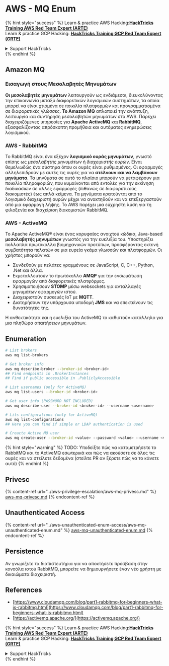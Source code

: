 # AWS - MQ Enum

{% hint style="success" %}
Learn & practice AWS Hacking:<img src="../../../.gitbook/assets/image (1) (1) (1) (1).png" alt="" data-size="line">[**HackTricks Training AWS Red Team Expert (ARTE)**](https://training.hacktricks.xyz/courses/arte)<img src="../../../.gitbook/assets/image (1) (1) (1) (1).png" alt="" data-size="line">\
Learn & practice GCP Hacking: <img src="../../../.gitbook/assets/image (2) (1).png" alt="" data-size="line">[**HackTricks Training GCP Red Team Expert (GRTE)**<img src="../../../.gitbook/assets/image (2) (1).png" alt="" data-size="line">](https://training.hacktricks.xyz/courses/grte)

<details>

<summary>Support HackTricks</summary>

* Check the [**subscription plans**](https://github.com/sponsors/carlospolop)!
* **Join the** 💬 [**Discord group**](https://discord.gg/hRep4RUj7f) or the [**telegram group**](https://t.me/peass) or **follow** us on **Twitter** 🐦 [**@hacktricks\_live**](https://twitter.com/hacktricks_live)**.**
* **Share hacking tricks by submitting PRs to the** [**HackTricks**](https://github.com/carlospolop/hacktricks) and [**HackTricks Cloud**](https://github.com/carlospolop/hacktricks-cloud) github repos.

</details>
{% endhint %}

## Amazon MQ

### Εισαγωγή στους Μεσολαβητές Μηνυμάτων

**Οι μεσολαβητές μηνυμάτων** λειτουργούν ως ενδιάμεσοι, διευκολύνοντας την επικοινωνία μεταξύ διαφορετικών λογισμικών συστημάτων, τα οποία μπορεί να είναι χτισμένα σε ποικιλία πλατφορμών και προγραμματισμένα σε διαφορετικές γλώσσες. **Το Amazon MQ** απλοποιεί την ανάπτυξη, λειτουργία και συντήρηση μεσολαβητών μηνυμάτων στο AWS. Παρέχει διαχειριζόμενες υπηρεσίες για **Apache ActiveMQ** και **RabbitMQ**, εξασφαλίζοντας απρόσκοπτη προμήθεια και αυτόματες ενημερώσεις λογισμικού.

### AWS - RabbitMQ

Το RabbitMQ είναι ένα εξέχον **λογισμικό ουράς μηνυμάτων**, γνωστό επίσης ως _μεσολαβητής μηνυμάτων_ ή _διαχειριστής ουρών_. Είναι θεμελιωδώς ένα σύστημα όπου οι ουρές είναι ρυθμισμένες. Οι εφαρμογές αλληλεπιδρούν με αυτές τις ουρές για να **στέλνουν και να λαμβάνουν μηνύματα**. Τα μηνύματα σε αυτό το πλαίσιο μπορούν να μεταφέρουν μια ποικιλία πληροφοριών, που κυμαίνονται από εντολές για την εκκίνηση διαδικασιών σε άλλες εφαρμογές (πιθανώς σε διαφορετικούς διακομιστές) έως απλά κείμενα. Τα μηνύματα κρατούνται από το λογισμικό διαχειριστή ουρών μέχρι να ανακτηθούν και να επεξεργαστούν από μια εφαρμογή λήψης. Το AWS παρέχει μια εύχρηστη λύση για τη φιλοξενία και διαχείριση διακομιστών RabbitMQ.

### AWS - ActiveMQ

Το Apache ActiveMQ® είναι ένας κορυφαίος ανοιχτού κώδικα, Java-based **μεσολαβητής μηνυμάτων** γνωστός για την ευελιξία του. Υποστηρίζει πολλαπλά πρωτόκολλα βιομηχανικών προτύπων, προσφέροντας εκτενή συμβατότητα πελατών σε μια ευρεία γκάμα γλωσσών και πλατφορμών. Οι χρήστες μπορούν να:

* Συνδεθούν με πελάτες γραμμένους σε JavaScript, C, C++, Python, .Net και άλλα.
* Εκμεταλλευτούν το πρωτόκολλο **AMQP** για την ενσωμάτωση εφαρμογών από διαφορετικές πλατφόρμες.
* Χρησιμοποιήσουν **STOMP** μέσω websockets για ανταλλαγές μηνυμάτων εφαρμογών ιστού.
* Διαχειριστούν συσκευές IoT με **MQTT**.
* Διατηρήσουν την υπάρχουσα υποδομή **JMS** και να επεκτείνουν τις δυνατότητές της.

Η ανθεκτικότητα και η ευελιξία του ActiveMQ το καθιστούν κατάλληλο για μια πληθώρα απαιτήσεων μηνυμάτων.

## Enumeration
```bash
# List brokers
aws mq list-brokers

# Get broker info
aws mq describe-broker --broker-id <broker-id>
## Find endpoints in .BrokerInstances
## Find if public accessible in .PubliclyAccessible

# List usernames (only for ActiveMQ)
aws mq list-users --broker-id <broker-id>

# Get user info (PASSWORD NOT INCLUDED)
aws mq describe-user --broker-id <broker-id> --username <username>

# Lits configurations (only for ActiveMQ)
aws mq list-configurations
## Here you can find if simple or LDAP authentication is used

# Creacte Active MQ user
aws mq create-user --broker-id <value> --password <value> --username <value> --console-access
```
{% hint style="warning" %}
TODO: Υποδείξτε πώς να καταμετρήσετε το RabbitMQ και το ActiveMQ εσωτερικά και πώς να ακούσετε σε όλες τις ουρές και να στείλετε δεδομένα (στείλτε PR αν ξέρετε πώς να το κάνετε αυτό)
{% endhint %}

## Privesc

{% content-ref url="../aws-privilege-escalation/aws-mq-privesc.md" %}
[aws-mq-privesc.md](../aws-privilege-escalation/aws-mq-privesc.md)
{% endcontent-ref %}

## Unauthenticated Access

{% content-ref url="../aws-unauthenticated-enum-access/aws-mq-unauthenticated-enum.md" %}
[aws-mq-unauthenticated-enum.md](../aws-unauthenticated-enum-access/aws-mq-unauthenticated-enum.md)
{% endcontent-ref %}

## Persistence

Αν γνωρίζετε τα διαπιστευτήρια για να αποκτήσετε πρόσβαση στην κονσόλα ιστού RabbitMQ, μπορείτε να δημιουργήσετε έναν νέο χρήστη με δικαιώματα διαχειριστή.

## References

* [https://www.cloudamqp.com/blog/part1-rabbitmq-for-beginners-what-is-rabbitmq.html](https://www.cloudamqp.com/blog/part1-rabbitmq-for-beginners-what-is-rabbitmq.html)
* [https://activemq.apache.org/](https://activemq.apache.org/)

{% hint style="success" %}
Learn & practice AWS Hacking:<img src="../../../.gitbook/assets/image (1) (1) (1) (1).png" alt="" data-size="line">[**HackTricks Training AWS Red Team Expert (ARTE)**](https://training.hacktricks.xyz/courses/arte)<img src="../../../.gitbook/assets/image (1) (1) (1) (1).png" alt="" data-size="line">\
Learn & practice GCP Hacking: <img src="../../../.gitbook/assets/image (2) (1).png" alt="" data-size="line">[**HackTricks Training GCP Red Team Expert (GRTE)**<img src="../../../.gitbook/assets/image (2) (1).png" alt="" data-size="line">](https://training.hacktricks.xyz/courses/grte)

<details>

<summary>Support HackTricks</summary>

* Check the [**subscription plans**](https://github.com/sponsors/carlospolop)!
* **Join the** 💬 [**Discord group**](https://discord.gg/hRep4RUj7f) or the [**telegram group**](https://t.me/peass) or **follow** us on **Twitter** 🐦 [**@hacktricks\_live**](https://twitter.com/hacktricks_live)**.**
* **Share hacking tricks by submitting PRs to the** [**HackTricks**](https://github.com/carlospolop/hacktricks) and [**HackTricks Cloud**](https://github.com/carlospolop/hacktricks-cloud) github repos.

</details>
{% endhint %}
